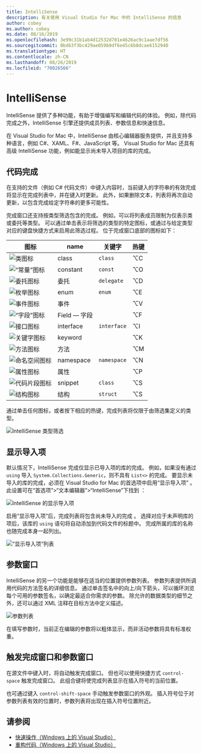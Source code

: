 ```yaml
---
title: IntelliSense
description: 有关使用 Visual Studio for Mac 中的 IntelliSense 的信息
author: cobey
ms.author: cobey
ms.date: 08/16/2019
ms.openlocfilehash: 3e99c31b1ab4d12532d701e4626ac9c1aae7df56
ms.sourcegitcommit: 0bd63f3bc429ae059b9df6e45c6b8dcae6152940
ms.translationtype: HT
ms.contentlocale: zh-CN
ms.lasthandoff: 08/26/2019
ms.locfileid: "70026566"
---
```

# <a name="intellisense"></a>IntelliSense

IntelliSense 提供了多种功能，有助于增强编写和编辑代码的体验。 例如，除代码完成之外，IntelliSense 引擎还提供成员列表、参数信息和快速信息。

在 Visual Studio for Mac 中，IntelliSense 由核心编辑器服务提供，并且支持多种语言，例如 C#、XAML、F#、JavaScript 等。 Visual Studio for Mac 还具有高级 IntelliSense 功能，例如能显示尚未导入项目的库的完成。

## <a name="code-completion"></a>代码完成

在支持的文件（例如 C# 代码文件）中键入内容时，当前键入的字符串的有效完成将显示在完成列表中，并在键入时更新。 此外，如果删除文本，列表将再次自动更新，以包含完成给定字符串的更多可能性。 

完成窗口还支持按类型筛选包含的完成。 例如，可以将列表成员限制为仅表示类或委托等类型。 可以通过单击表示将筛选的类型的特定图标，或通过与给定类型对应的键盘快捷方式来启用此筛选过程。 位于完成窗口底部的图标如下：

| 图标                         | name          | 关键字    | 热键 |
| -----------------------------|---------------| -----------|--------|
| ![类图标](media/classes-icon.png)  | class         | `class`    |  ⌥C
| ![“常量”图标](media/constant-icon.png) | constant      | `const`    |  ⌥O
| ![委托图标](media/delegate-icon.png) | 委托      | `delegate` |  ⌥D
| ![枚举图标](media/enums-icon.png)    | enum          | `enum`     |  ⌥E
| ![事件图标](media/event-icon.png)    | 事件         |            |  ⌥V
| ![“字段”图标](media/fields-icon.png)   | Field — 字段         |            |  ⌥F
| ![接口图标](media/interface-icon.png)| interface     | `interface`|  ⌥I
| ![关键字图标](media/keyword-icon.png)  | keyword       |            |  ⌥K
| ![方法图标](media/method-icon.png)   | 方法        |            |  ⌥M
| ![命名空间图标](media/namespace-icon.png)| namespace     | `namespace`|  ⌥N
| ![属性图标](media/props-icon.png)    | 属性      |            |  ⌥P
| ![代码片段图标](media/snippet-icon.png)  | snippet       | `class`    |  ⌥S
| ![结构图标](media/struct-icon.png)   | 结构     | `struct`   |  ⌥S

通过单击任何图标，或者按下相应的热键，完成列表将仅限于由筛选集定义的类型。  

![IntelliSense 类型筛选](media/intellisense-typefiltering.gif)

## <a name="show-import-items"></a>显示导入项

默认情况下，IntelliSense 完成仅显示已导入项的库的完成。 例如，如果没有通过 `using` 导入 `System.Collections.Generic`，则不具有 `List<>` 的完成。 要显示未导入的库的完成，必须在 Visual Studio for Mac 的首选项中启用“显示导入项”  。 此设置可在“首选项”>“文本编辑器”>“IntelliSense”下找到  ：

![IntelliSense 的显示导入项](media/intellisense-showimport.png)

启用“显示导入项”后，完成列表将包含尚未导入的完成  。 选择对应于未声明库的项后，该库的 `using` 语句将自动添加到代码文件的标题中。 完成所属的库的名称也随完成本身一起列出。

![“显示导入项”列表](media/intellisense-importaction.png)

## <a name="parameter-window"></a>参数窗口

IntelliSense 的另一个功能是能够在适当的位置提供参数列表。 参数列表提供所调用代码的方法签名的详细信息。 通过单击签名中的向上/向下箭头，可以循环浏览每个可用的参数签名，以确定最适合你需求的参数。 除允许的数据类型的细节之外，还可以通过 XML 注释在目标方法中定义描述。

![参数列表](media/intellisense-parameter.png)

在填写参数时，当前正在编辑的参数将以粗体显示，而非活动参数将具有标准权重。 


## <a name="triggering-completion-window-and-parameter-window"></a>触发完成窗口和参数窗口

在源文件中键入时，将自动触发完成窗口。 但也可以使用快捷方式 `control-space` 触发完成窗口。 此组合键将使完成列表显示在插入符号的当前位置。 

也可通过键入 `control-shift-space` 手动触发参数窗口的外观。 插入符号位于对参数列表有效的位置时，参数列表将出现在插入符号位置附近。

## <a name="see-also"></a>请参阅

- [快速操作（Windows 上的 Visual Studio）](/visualstudio/ide/quick-actions)
- [重构代码（Windows 上的 Visual Studio）](/visualstudio/ide/refactoring-in-visual-studio)
